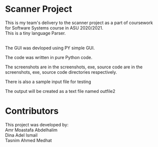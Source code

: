 # Scanner Project

This is my team's delivery to the scanner project as a part of coursework for Software Systems course in ASU 2020/2021. <br>
This is a tiny language Parser. <br> <br>

The GUI was devloped using PY simple GUI. <br>

The code was written in pure Python code. <br>

The screenshots are in the screenshots, exe, source code are in the screenshots, exe, source code directories respectively. <br>

There is also a sample input file for testing <br>

The output will be created as a text file named outfile2

# Contributors
This project was developed by: <br>
Amr Moastafa Abdelhalim <br>
Dina Adel Ismail <br>
Tasnim Ahmed Medhat<br>

